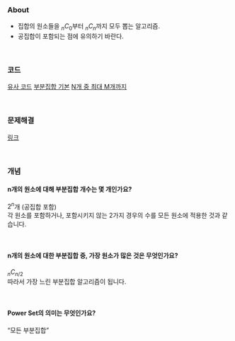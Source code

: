 ### About
- 집합의 원소들을 $_nC_0$부터 $_nC_n$까지 모두 뽑는 알고리즘.
- 공집합이 포함되는 점에 유의하기 바란다.

<br>

### 코드
[유사 코드](https://github.com/AtomicLiquors/Algorithm_Practice/blob/main/combinatorics/subset/examples/SubsetPseudo.md)
[부분집합 기본](https://github.com/AtomicLiquors/Algorithm_Practice/blob/main/combinatorics/subset/examples/SubsetStandard.java)
[N개 중 최대 M개까지](https://github.com/AtomicLiquors/Algorithm_Practice/blob/main/combinatorics/subset/examples/SubsetLimited.java)

<br>

### 문제해결
[링크](https://github.com/AtomicLiquors/Algorithm_Practice/blob/main/combinatorics/subset/Troubleshooting.md)

<br>

### 개념
#### n개의 원소에 대해 부분집합 개수는 몇 개인가요?
$2^n$개 (공집합 포함)  
각 원소를 포함하거나, 포함시키지 않는 2가지 경우의 수를 모든 원소에 적용한 것과 같습니다.

<br>

#### n개의 원소에 대한 부분집합 중, 가장 원소가 많은 것은 무엇인가요?
$`_nC_{n/2}`$  
따라서 가장 느린 부분집합 알고리즘이 됩니다.

<br>

#### Power Set의 의미는 무엇인가요?
“모든 부분집합”
